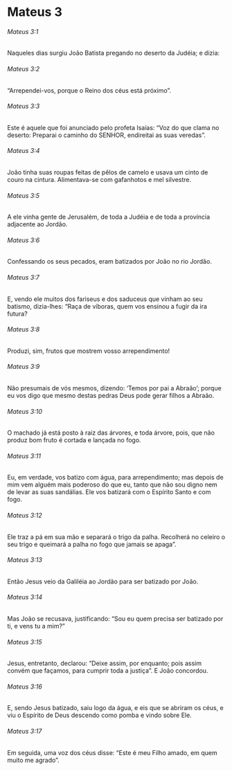 # Mateus 3

###### Mateus 3:1

Naqueles dias surgiu João Batista pregando no deserto da Judéia; e dizia:

###### Mateus 3:2

“Arrependei-vos, porque o Reino dos céus está próximo”.

###### Mateus 3:3

Este é aquele que foi anunciado pelo profeta Isaías: “Voz do que clama no deserto: Preparai o caminho do SENHOR, endireitai as suas veredas”.

###### Mateus 3:4

João tinha suas roupas feitas de pêlos de camelo e usava um cinto de couro na cintura. Alimentava-se com gafanhotos e mel silvestre.

###### Mateus 3:5

A ele vinha gente de Jerusalém, de toda a Judéia e de toda a província adjacente ao Jordão.

###### Mateus 3:6

Confessando os seus pecados, eram batizados por João no rio Jordão.

###### Mateus 3:7

E, vendo ele muitos dos fariseus e dos saduceus que vinham ao seu batismo, dizia-lhes: “Raça de víboras, quem vos ensinou a fugir da ira futura?

###### Mateus 3:8

Produzi, sim, frutos que mostrem vosso arrependimento!

###### Mateus 3:9

Não presumais de vós mesmos, dizendo: ‘Temos por pai a Abraão’; porque eu vos digo que mesmo destas pedras Deus pode gerar filhos a Abraão.

###### Mateus 3:10

O machado já está posto à raiz das árvores, e toda árvore, pois, que não produz bom fruto é cortada e lançada no fogo.

###### Mateus 3:11

Eu, em verdade, vos batizo com água, para arrependimento; mas depois de mim vem alguém mais poderoso do que eu, tanto que não sou digno nem de levar as suas sandálias. Ele vos batizará com o Espírito Santo e com fogo.

###### Mateus 3:12

Ele traz a pá em sua mão e separará o trigo da palha. Recolherá no celeiro o seu trigo e queimará a palha no fogo que jamais se apaga”.

###### Mateus 3:13

Então Jesus veio da Galiléia ao Jordão para ser batizado por João.

###### Mateus 3:14

Mas João se recusava, justificando: “Sou eu quem precisa ser batizado por ti, e vens tu a mim?”

###### Mateus 3:15

Jesus, entretanto, declarou: “Deixe assim, por enquanto; pois assim convém que façamos, para cumprir toda a justiça”. E João concordou.

###### Mateus 3:16

E, sendo Jesus batizado, saiu logo da água, e eis que se abriram os céus, e viu o Espírito de Deus descendo como pomba e vindo sobre Ele.

###### Mateus 3:17

Em seguida, uma voz dos céus disse: “Este é meu Filho amado, em quem muito me agrado”.

